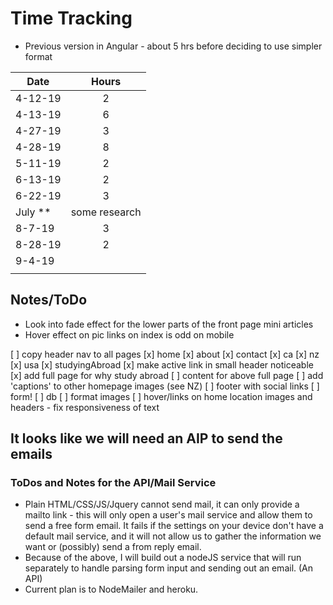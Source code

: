 # Time Tracking

* Previous version in Angular - about 5 hrs before deciding to use simpler format

| Date          | Hours         |
| ------------- |:-------------:|
| 4-12-19       | 2             |
| 4-13-19       | 6             |
| 4-27-19       | 3             |
| 4-28-19       | 8             |
| 5-11-19       | 2             |
| 6-13-19       | 2             |
| 6-22-19       | 3             |
| July **       | some research |
| 8-7-19        | 3             |
| 8-28-19       | 2             |
| 9-4-19        |               |
|               |               |

## Notes/ToDo

* Look into fade effect for the lower parts of the front page mini articles
* Hover effect on pic links on index is odd on mobile

[ ] copy header nav to all pages
  [x] home
  [x] about
  [x] contact
  [x] ca
  [x] nz
  [x] usa
  [x] studyingAbroad
[x] make active link in small header noticeable
[x] add full page for why study abroad
[ ] content for above full page
[ ] add 'captions' to other homepage images (see NZ)
[ ] footer with social links
[ ] form!
[ ] db
[ ] format images
[ ] hover/links on home location images and headers - fix responsiveness of text

## It looks like we will need an AIP to send the emails

### ToDos and Notes for the API/Mail Service

* Plain HTML/CSS/JS/Jquery cannot send mail, it can only provide a mailto link - this will only open a user's mail service and allow them to send a free form email. It fails if the settings on your device don't have a default mail service, and it will not allow us to gather the information we want or (possibly) send a from reply email.
* Because of the above, I will build out a nodeJS service that will run separately to handle parsing form input and sending out an email. (An API)
* Current plan is to NodeMailer and heroku.
